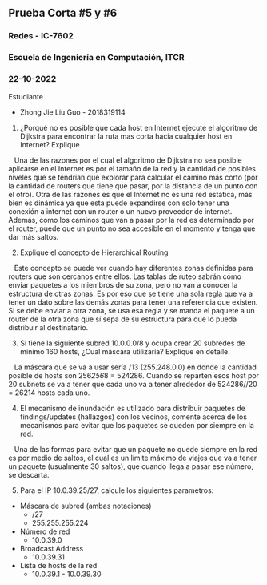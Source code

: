 ## Prueba Corta #5 y #6
### Redes - IC-7602
### Escuela de Ingeniería en Computación, ITCR
### 22-10-2022
Estudiante
* Zhong Jie Liu Guo - 2018319114

1. ¿Porqué no es posible que cada host en Internet ejecute el algoritmo de Dijkstra para encontrar la ruta mas corta hacia cualquier host en Internet? Explique<br> 

&nbsp;&nbsp; 
Una de las razones por el cual el algoritmo de Dijkstra no sea posible aplicarse en el Internet es por el tamaño de la red y la cantidad de posibles niveles que se tendrían que explorar para calcular el camino más corto (por la cantidad de routers que tiene que pasar, por la distancia de un punto con el otro). Otra de las razones es que el Internet no es una red estática, más bien es dinámica ya que esta puede expandirse con solo tener una conexión a internet con un router o un nuevo proveedor de internet. Además, como los caminos que van a pasar por la red es determinado por el router, puede que un punto no sea accesible en el momento y tenga que dar más saltos.

2. Explique el concepto de Hierarchical Routing<br> 

&nbsp;&nbsp; 
Este concepto se puede ver cuando hay diferentes zonas definidas para routers que son cercanos entre ellos. Las tablas de ruteo sabrán cómo enviar paquetes a los miembros de su zona, pero no van a conocer la estructura de otras zonas. Es por eso que se tiene una sola regla que va a tener un dato sobre las demás zonas para tener una referencia que existen. Si se debe enviar a otra zona, se usa esa regla y se manda el paquete a un router de la otra zona que sí sepa de su estructura para que lo pueda distribuir al destinatario.

3. Si tiene la siguiente subred 10.0.0.0/8 y ocupa crear 20 subredes de mínimo 160 hosts, ¿Cual máscara utilizaría? Explique en detalle.<br> 

&nbsp;&nbsp; 
La máscara que se va a usar sería /13 (255.248.0.0) en donde la cantidad posible de hosts son 256*256*8 = 524286.  Cuando se reparten esos host por 20 subnets se va a tener que cada uno va a tener alrededor de 524286//20 = 26214 hosts cada uno.


4. El mecanismo de inundación es utilizado para distribuir paquetes de findings/updates (hallazgos) con los vecinos, comente acerca de los mecanismos para evitar que los paquetes se queden por siempre en la red. <br> 

&nbsp;&nbsp; 
Una de las formas para evitar que un paquete no quede siempre en la red es por medio de saltos, el cual es un límite máximo de viajes que va a tener un paquete (usualmente 30 saltos), que cuando llega a pasar ese número, se descarta.

5. Para el IP 10.0.39.25/27, calcule los siguientes parametros:<br> 
* Máscara de subred (ambas notaciones)
    * /27
    * 255.255.255.224
* Número de red
    * 10.0.39.0
* Broadcast Address
    * 10.0.39.31
* Lista de hosts de la red
    * 10.0.39.1 - 10.0.39.30
